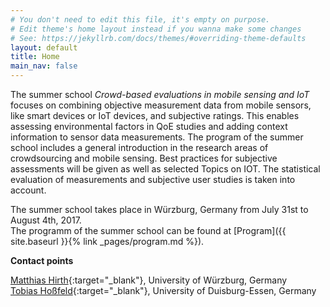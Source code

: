```yaml
---
# You don't need to edit this file, it's empty on purpose.
# Edit theme's home layout instead if you wanna make some changes
# See: https://jekyllrb.com/docs/themes/#overriding-theme-defaults
layout: default
title: Home
main_nav: false
---
```


The summer school *Crowd-based evaluations in mobile sensing and IoT* focuses on combining objective measurement data from mobile sensors, like smart devices or IoT devices, and subjective ratings. This enables assessing environmental factors in QoE studies and adding context information to sensor data measurements. The program of the summer school includes a general introduction in the research areas of crowdsourcing and mobile sensing. Best practices for subjective assessments will be given as well as selected Topics on IOT. The statistical evaluation of measurements and subjective user studies is taken into account.

The summer school takes place in W&uuml;rzburg, Germany from July 31st to August 4th, 2017.  
The programm of the summer school can be found at [Program]({{ site.baseurl }}{% link _pages/program.md %}).


**Contact points**

[Matthias Hirth](http://www.comnet.informatik.uni-wuerzburg.de/staff/members/matthias_hirth/){:target="_blank"}, University of W&uuml;rzburg, Germany  
[Tobias Ho&szlig;feld](https://www.mas.wiwi.uni-due.de/team/tobias-hossfeld/){:target="_blank"}, University of Duisburg-Essen, Germany
